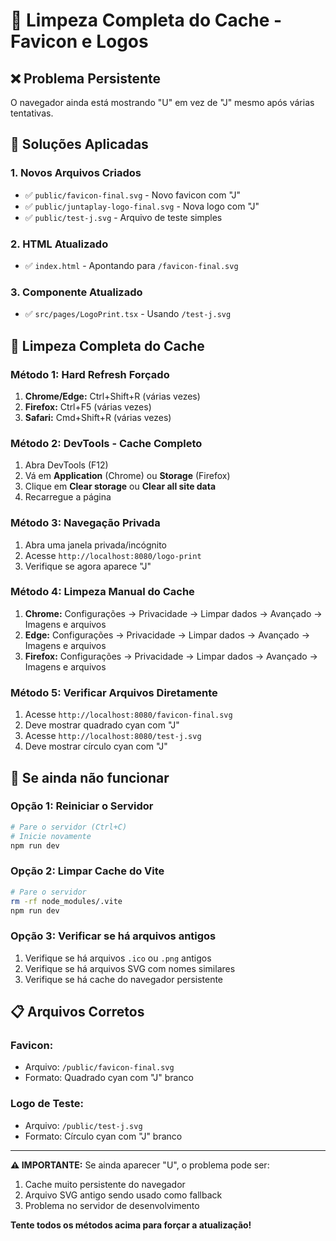 # 🧹 Limpeza Completa do Cache - Favicon e Logos

## ❌ **Problema Persistente**
O navegador ainda está mostrando "U" em vez de "J" mesmo após várias tentativas.

## 🔧 **Soluções Aplicadas**

### 1. **Novos Arquivos Criados**
- ✅ `public/favicon-final.svg` - Novo favicon com "J"
- ✅ `public/juntaplay-logo-final.svg` - Nova logo com "J"
- ✅ `public/test-j.svg` - Arquivo de teste simples

### 2. **HTML Atualizado**
- ✅ `index.html` - Apontando para `/favicon-final.svg`

### 3. **Componente Atualizado**
- ✅ `src/pages/LogoPrint.tsx` - Usando `/test-j.svg`

## 🧹 **Limpeza Completa do Cache**

### **Método 1: Hard Refresh Forçado**
1. **Chrome/Edge:** Ctrl+Shift+R (várias vezes)
2. **Firefox:** Ctrl+F5 (várias vezes)
3. **Safari:** Cmd+Shift+R (várias vezes)

### **Método 2: DevTools - Cache Completo**
1. Abra DevTools (F12)
2. Vá em **Application** (Chrome) ou **Storage** (Firefox)
3. Clique em **Clear storage** ou **Clear all site data**
4. Recarregue a página

### **Método 3: Navegação Privada**
1. Abra uma janela privada/incógnito
2. Acesse `http://localhost:8080/logo-print`
3. Verifique se agora aparece "J"

### **Método 4: Limpeza Manual do Cache**
1. **Chrome:** Configurações → Privacidade → Limpar dados → Avançado → Imagens e arquivos
2. **Edge:** Configurações → Privacidade → Limpar dados → Avançado → Imagens e arquivos
3. **Firefox:** Configurações → Privacidade → Limpar dados → Avançado → Imagens e arquivos

### **Método 5: Verificar Arquivos Diretamente**
1. Acesse `http://localhost:8080/favicon-final.svg`
2. Deve mostrar quadrado cyan com "J"
3. Acesse `http://localhost:8080/test-j.svg`
4. Deve mostrar círculo cyan com "J"

## 🚨 **Se ainda não funcionar**

### **Opção 1: Reiniciar o Servidor**
```bash
# Pare o servidor (Ctrl+C)
# Inicie novamente
npm run dev
```

### **Opção 2: Limpar Cache do Vite**
```bash
# Pare o servidor
rm -rf node_modules/.vite
npm run dev
```

### **Opção 3: Verificar se há arquivos antigos**
1. Verifique se há arquivos `.ico` ou `.png` antigos
2. Verifique se há arquivos SVG com nomes similares
3. Verifique se há cache do navegador persistente

## 📋 **Arquivos Corretos**

### **Favicon:**
- Arquivo: `/public/favicon-final.svg`
- Formato: Quadrado cyan com "J" branco

### **Logo de Teste:**
- Arquivo: `/public/test-j.svg`
- Formato: Círculo cyan com "J" branco

---

**⚠️ IMPORTANTE:** Se ainda aparecer "U", o problema pode ser:
1. Cache muito persistente do navegador
2. Arquivo SVG antigo sendo usado como fallback
3. Problema no servidor de desenvolvimento

**Tente todos os métodos acima para forçar a atualização!**

